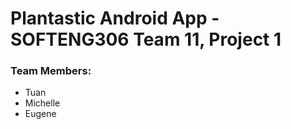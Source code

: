 # Plantastic Android App - SOFTENG306 Team 11, Project 1

### Team Members:
- Tuan
- Michelle
- Eugene

